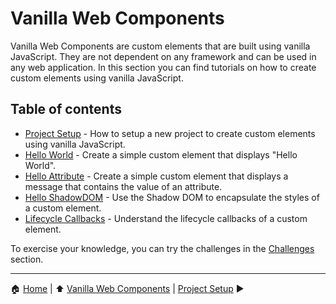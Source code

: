 # Vanilla Web Components

Vanilla Web Components are custom elements that are built using vanilla JavaScript. They are not dependent on any framework and can be used in any web application.
In this section you can find tutorials on how to create custom elements using vanilla JavaScript.

## Table of contents

- [Project Setup](./project-setup.md) - How to setup a new project to create custom elements using vanilla JavaScript.
- [Hello World](./hello-world.md) - Create a simple custom element that displays "Hello World".
- [Hello Attribute](./hello-attribute.md) - Create a simple custom element that displays a message that contains the value of an attribute.
- [Hello ShadowDOM](./hello-shadowdom.md) - Use the Shadow DOM to encapsulate the styles of a custom element.
- [Lifecycle Callbacks](./lifecycle-callbacks.md) - Understand the lifecycle callbacks of a custom element.

To exercise your knowledge, you can try the challenges in the [Challenges](./challenges.md) section.

---

:house: [Home](../README.md) | :arrow_up: [Vanilla Web Components](./README.md) | [Project Setup](./project-setup.md) :arrow_forward:
